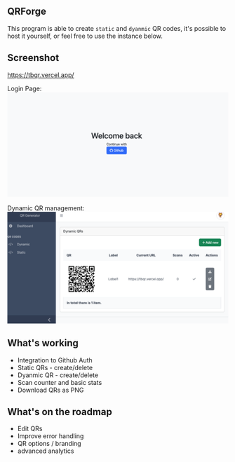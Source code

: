 ## QRForge

This program is able to create `static` and `dyanmic` QR codes, it's possible to host it yourself, or feel free to use the instance below.

## Screenshot

https://tbqr.vercel.app/

Login Page:
![Login Page](public/assets/screenshots/welcome.png)

Dynamic QR management:
![dynamic](public/assets//screenshots//dynamic.png)



## What's working
* Integration to Github Auth
* Static QRs - create/delete
* Dyanmic QR - create/delete
* Scan counter and basic stats
* Download QRs as PNG

## What's on the roadmap
* Edit QRs
* Improve error handling
* QR options / branding
* advanced analytics
